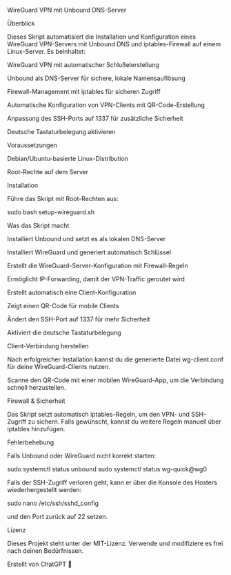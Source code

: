 WireGuard VPN mit Unbound DNS-Server

Überblick

Dieses Skript automatisiert die Installation und Konfiguration eines WireGuard VPN-Servers mit Unbound DNS und iptables-Firewall auf einem Linux-Server. Es beinhaltet:

WireGuard VPN mit automatischer Schlußelerstellung

Unbound als DNS-Server für sichere, lokale Namensauflösung

Firewall-Management mit iptables für sicheren Zugriff

Automatische Konfiguration von VPN-Clients mit QR-Code-Erstellung

Anpassung des SSH-Ports auf 1337 für zusätzliche Sicherheit

Deutsche Tastaturbelegung aktivieren

Voraussetzungen

Debian/Ubuntu-basierte Linux-Distribution

Root-Rechte auf dem Server

Installation

Führe das Skript mit Root-Rechten aus:

sudo bash setup-wireguard.sh

Was das Skript macht

Installiert Unbound und setzt es als lokalen DNS-Server

Installiert WireGuard und generiert automatisch Schlüssel

Erstellt die WireGuard-Server-Konfiguration mit Firewall-Regeln

Ermöglicht IP-Forwarding, damit der VPN-Traffic geroutet wird

Erstellt automatisch eine Client-Konfiguration

Zeigt einen QR-Code für mobile Clients

Ändert den SSH-Port auf 1337 für mehr Sicherheit

Aktiviert die deutsche Tastaturbelegung

Client-Verbindung herstellen

Nach erfolgreicher Installation kannst du die generierte Datei wg-client.conf für deine WireGuard-Clients nutzen.

Scanne den QR-Code mit einer mobilen WireGuard-App, um die Verbindung schnell herzustellen.

Firewall & Sicherheit

Das Skript setzt automatisch iptables-Regeln, um den VPN- und SSH-Zugriff zu sichern. Falls gewünscht, kannst du weitere Regeln manuell über iptables hinzufügen.

Fehlerbehebung

Falls Unbound oder WireGuard nicht korrekt starten:

sudo systemctl status unbound
sudo systemctl status wg-quick@wg0

Falls der SSH-Zugriff verloren geht, kann er über die Konsole des Hosters wiederhergestellt werden:

sudo nano /etc/ssh/sshd_config

und den Port zurück auf 22 setzen.

Lizenz

Dieses Projekt steht unter der MIT-Lizenz. Verwende und modifiziere es frei nach deinen Bedürfnissen.

Erstellt von ChatGPT 🚀

